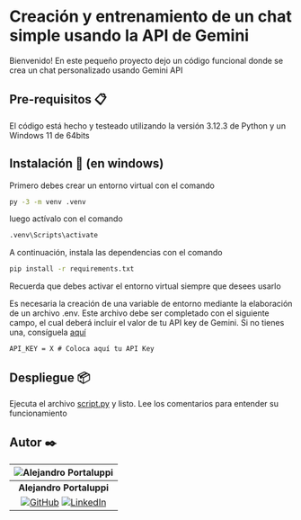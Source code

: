 # Creación y entrenamiento de un chat simple usando la API de Gemini

Bienvenido! En este pequeño proyecto dejo un código funcional donde se crea un chat personalizado usando Gemini API

## Pre-requisitos 📋

El código está hecho y testeado utilizando la versión 3.12.3 de Python y un Windows 11 de 64bits

## Instalación 🔧 (en windows)

Primero debes crear un entorno virtual con el comando

```bash
py -3 -m venv .venv
```

luego actívalo con el comando

```bash
.venv\Scripts\activate
```

A continuación, instala las dependencias con el comando

```bash
pip install -r requirements.txt
```

Recuerda que debes activar el entorno virtual siempre que desees usarlo

Es necesaria la creación de una variable de entorno mediante la elaboración de un archivo .env. Este archivo debe ser completado con el siguiente campo, el cual deberá incluir el valor de tu API key de Gemini. Si no tienes una, consíguela [aquí](https://aistudio.google.com/app/apikey)

```env
API_KEY = X # Coloca aquí tu API Key
```

## Despliegue 📦

Ejecuta el archivo [script.py](/script.py) y listo. Lee los comentarios para entender su funcionamiento

## Autor ✒️

| ![Alejandro Portaluppi](https://avatars.githubusercontent.com/u/107259761?size=50)
|:-:
| **Alejandro Portaluppi**
|[![GitHub](https://img.shields.io/badge/github-%23121011.svg?&style=for-the-badge&logo=github&logoColor=white)](https://github.com/Ale6100) [![LinkedIn](https://img.shields.io/badge/linkedin%20-%230077B5.svg?&style=for-the-badge&logo=linkedin&logoColor=white)](https://www.linkedin.com/in/alejandro-portaluppi)
